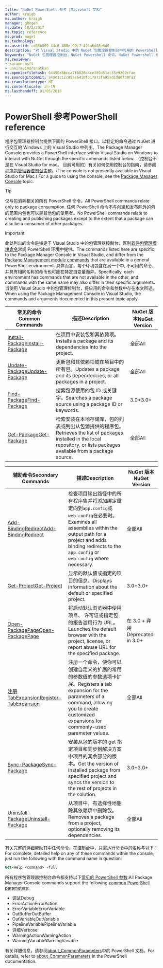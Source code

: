 ```yaml
---
title: "NuGet PowerShell 参考 |Microsoft 文档"
author: kraigb
ms.author: kraigb
manager: ghogen
ms.date: 10/2/2017
ms.topic: reference
ms.prod: nuget
ms.technology: 
ms.assetid: cd08b869-44c6-480e-90f7-494a6d08e6d0
description: "对 Visual Studio 中的 NuGet 包管理器控制台中可用的 PowerShell 命令的完整引用。"
keywords: "NuGet 包管理器控制台，NuGet Powershell 命令，NuGet Powershell 参考"
ms.reviewer:
- karann-msft
- unniravindranathan
ms.openlocfilehash: 64450a8bcca7f6028d4ce389d51ac35e9209cfae
ms.sourcegitcommit: a40c1c1cc05a46410f317a72f695ad1d80f39fa2
ms.translationtype: MT
ms.contentlocale: zh-CN
ms.lasthandoff: 01/05/2018
---
```

# <a name="powershell-reference"></a><span data-ttu-id="93f47-104">PowerShell 参考</span><span class="sxs-lookup"><span data-stu-id="93f47-104">PowerShell reference</span></span>

<span data-ttu-id="93f47-105">程序包管理器控制台提供下面的 PowerShell 接口，以特定的命令通过 NuGet 进行交互的 Windows 上的 Visual Studio 中列出。</span><span class="sxs-lookup"><span data-stu-id="93f47-105">The Package Manager Console provides a PowerShell interface within Visual Studio on Windows to interact with NuGet through the specific commands listed below.</span></span> <span data-ttu-id="93f47-106">（控制台不是在 Visual Studio for mac。 目前可用的）有关如何使用控制台的指南，请参阅[程序包管理器控制台](../tools/package-manager-console.md)主题。</span><span class="sxs-lookup"><span data-stu-id="93f47-106">(The console is not presently available in Visual Studio for Mac.) For a guide to using the console, see the [Package Manager Console](../tools/package-manager-console.md) topic.</span></span>

> [!Tip]
> <span data-ttu-id="93f47-107">仅与包消耗相关的所有 PowerShell 命令。</span><span class="sxs-lookup"><span data-stu-id="93f47-107">All PowerShell commands relate only to package consumption.</span></span> <span data-ttu-id="93f47-108">任何 PowerShell 命令不与创建和发布除外的包的范围内包也可以是其他包的使用者。</span><span class="sxs-lookup"><span data-stu-id="93f47-108">No PowerShell commands relate to creating and publishing packages except to the extent that a package can also be a consumer of other packages.</span></span>

> [!Important]
> <span data-ttu-id="93f47-109">此处列出的命令是特定于 Visual Studio 中的包管理器控制台，区别[软件包管理模块命令](/powershell/module/packagemanagement/?view=powershell-6)常规 PowerShell 环境中提供。</span><span class="sxs-lookup"><span data-stu-id="93f47-109">The commands listed here are specific to the Package Manager Console in Visual Studio, and differ from the [Package Management module commands](/powershell/module/packagemanagement/?view=powershell-6) that are available in a general PowerShell environment.</span></span> <span data-ttu-id="93f47-110">具体而言，每个环境包含在另一个中, 不可用的命令，并具有相同名称的命令也可能在特定自变量而异。</span><span class="sxs-lookup"><span data-stu-id="93f47-110">Specifically, each environment has commands that are not available in the other, and commands with the same name may also differ in their specific arguments.</span></span> <span data-ttu-id="93f47-111">当使用 Visual Studio 中的包管理控制台，将应用的命令和参数中存在本文所述。</span><span class="sxs-lookup"><span data-stu-id="93f47-111">When using the Package Management Console in Visual Studio, the commands and arguments documented in this present topic apply.</span></span>

| <span data-ttu-id="93f47-112">常见的命令</span><span class="sxs-lookup"><span data-stu-id="93f47-112">Common Commands</span></span> | <span data-ttu-id="93f47-113">描述</span><span class="sxs-lookup"><span data-stu-id="93f47-113">Description</span></span> | <span data-ttu-id="93f47-114">NuGet 版本</span><span class="sxs-lookup"><span data-stu-id="93f47-114">NuGet Version</span></span> |
| --- | --- | --- |
| [<span data-ttu-id="93f47-115">Install-Package</span><span class="sxs-lookup"><span data-stu-id="93f47-115">Install-Package</span></span>](ps-ref-install-package.md) | <span data-ttu-id="93f47-116">在项目中安装包和其依赖项。</span><span class="sxs-lookup"><span data-stu-id="93f47-116">Installs a package and its dependencies into the project.</span></span> | <span data-ttu-id="93f47-117">全部</span><span class="sxs-lookup"><span data-stu-id="93f47-117">All</span></span> |
| [<span data-ttu-id="93f47-118">Update-Package</span><span class="sxs-lookup"><span data-stu-id="93f47-118">Update-Package</span></span>](ps-ref-update-package.md) | <span data-ttu-id="93f47-119">更新包和其依赖项或在项目中的所有包。</span><span class="sxs-lookup"><span data-stu-id="93f47-119">Updates a package and its dependencies, or all packages in a project.</span></span> | <span data-ttu-id="93f47-120">全部</span><span class="sxs-lookup"><span data-stu-id="93f47-120">All</span></span> |
| [<span data-ttu-id="93f47-121">Find-Package</span><span class="sxs-lookup"><span data-stu-id="93f47-121">Find-Package</span></span>](ps-ref-find-package.md) | <span data-ttu-id="93f47-122">搜索包源使用的包 ID 或关键字。</span><span class="sxs-lookup"><span data-stu-id="93f47-122">Searches a package source using a package ID or keywords.</span></span> | <span data-ttu-id="93f47-123">3.0+</span><span class="sxs-lookup"><span data-stu-id="93f47-123">3.0+</span></span> |
| [<span data-ttu-id="93f47-124">Get-Package</span><span class="sxs-lookup"><span data-stu-id="93f47-124">Get-Package</span></span>](ps-ref-get-package.md) | <span data-ttu-id="93f47-125">检索安装在本地存储库，包的列表或列出从包源提供的程序包。</span><span class="sxs-lookup"><span data-stu-id="93f47-125">Retrieves the list of packages installed in the local repository, or lists packages available from a package source.</span></span> | <span data-ttu-id="93f47-126">全部</span><span class="sxs-lookup"><span data-stu-id="93f47-126">All</span></span> |

| <span data-ttu-id="93f47-127">辅助命令</span><span class="sxs-lookup"><span data-stu-id="93f47-127">Secondary Commands</span></span> | <span data-ttu-id="93f47-128">描述</span><span class="sxs-lookup"><span data-stu-id="93f47-128">Description</span></span> | <span data-ttu-id="93f47-129">NuGet 版本</span><span class="sxs-lookup"><span data-stu-id="93f47-129">NuGet Version</span></span> |
| --- | --- | --- |
| [<span data-ttu-id="93f47-130">Add-BindingRedirect</span><span class="sxs-lookup"><span data-stu-id="93f47-130">Add-BindingRedirect</span></span>](ps-ref-add-bindingredirect.md) | <span data-ttu-id="93f47-131">检查项目输出路径中的所有程序集并将添加绑定重定向到`app.config`或`web.config`在必要时。</span><span class="sxs-lookup"><span data-stu-id="93f47-131">Examines all assemblies within the output path for a project and adds binding redirects to the `app.config` or `web.config` where necessary.</span></span> | <span data-ttu-id="93f47-132">全部</span><span class="sxs-lookup"><span data-stu-id="93f47-132">All</span></span> |
| [<span data-ttu-id="93f47-133">Get-Project</span><span class="sxs-lookup"><span data-stu-id="93f47-133">Get-Project</span></span>](ps-ref-get-project.md) | <span data-ttu-id="93f47-134">显示的默认值或指定的项目的信息。</span><span class="sxs-lookup"><span data-stu-id="93f47-134">Displays information about the default or specified project.</span></span> | <span data-ttu-id="93f47-135">3.0+</span><span class="sxs-lookup"><span data-stu-id="93f47-135">3.0+</span></span> |
| [<span data-ttu-id="93f47-136">Open-PackagePage</span><span class="sxs-lookup"><span data-stu-id="93f47-136">Open-PackagePage</span></span>](ps-ref-open-packagepage.md) | <span data-ttu-id="93f47-137">将启动默认浏览器中使用项目、 许可证或指定包的报告滥用行为 URL。</span><span class="sxs-lookup"><span data-stu-id="93f47-137">Launches the default browser with the project, license, or report abuse URL for the specified package.</span></span> | <span data-ttu-id="93f47-138">在 3.0 + 弃用</span><span class="sxs-lookup"><span data-stu-id="93f47-138">Deprecated in 3.0+</span></span> |
| [<span data-ttu-id="93f47-139">注册 TabExpansion</span><span class="sxs-lookup"><span data-stu-id="93f47-139">Register-TabExpansion</span></span>](ps-ref-register-tabexpansion.md) | <span data-ttu-id="93f47-140">注册一个命令，使你可以创建自定义的扩展的常用的参数值的参数选项卡扩展。</span><span class="sxs-lookup"><span data-stu-id="93f47-140">Registers a tab expansion for the parameters of a command, allowing you to create customized expansions for commonly-used parameter values.</span></span> | <span data-ttu-id="93f47-141">全部</span><span class="sxs-lookup"><span data-stu-id="93f47-141">All</span></span> |
| [<span data-ttu-id="93f47-142">Sync-Package</span><span class="sxs-lookup"><span data-stu-id="93f47-142">Sync-Package</span></span>](ps-ref-sync-package.md) | <span data-ttu-id="93f47-143">安装从包的版本的 get 指定项目和同步到解决方案中项目的其余部分的版本。</span><span class="sxs-lookup"><span data-stu-id="93f47-143">Get the version of installed package from specified project and syncs the version to the rest of projects in the solution.</span></span> | <span data-ttu-id="93f47-144">3.0+</span><span class="sxs-lookup"><span data-stu-id="93f47-144">3.0+</span></span> |
| [<span data-ttu-id="93f47-145">Uninstall-Package</span><span class="sxs-lookup"><span data-stu-id="93f47-145">Uninstall-Package</span></span>](ps-ref-uninstall-package.md) | <span data-ttu-id="93f47-146">从项目中，有选择性地删除其依赖项中删除包。</span><span class="sxs-lookup"><span data-stu-id="93f47-146">Removes a package from a project, optionally removing its dependencies.</span></span> | <span data-ttu-id="93f47-147">全部</span><span class="sxs-lookup"><span data-stu-id="93f47-147">All</span></span> |

<span data-ttu-id="93f47-148">有关完整的详细帮助其中任何命令，在控制台中，只需运行命令中的名称与以下：</span><span class="sxs-lookup"><span data-stu-id="93f47-148">For complete, detailed help on any of these commands within the console, just run the following with the command name in question:</span></span>

```ps
Get-Help <command> -full
```

<span data-ttu-id="93f47-149">所有程序包管理器控制台命令都支持以下[常见的 PowerShell 参数](http://go.microsoft.com/fwlink/?LinkID=113216):</span><span class="sxs-lookup"><span data-stu-id="93f47-149">All Package Manager Console commands support the following [common PowerShell parameters](http://go.microsoft.com/fwlink/?LinkID=113216):</span></span>

- <span data-ttu-id="93f47-150">调试</span><span class="sxs-lookup"><span data-stu-id="93f47-150">Debug</span></span>
- <span data-ttu-id="93f47-151">ErrorAction</span><span class="sxs-lookup"><span data-stu-id="93f47-151">ErrorAction</span></span>
- <span data-ttu-id="93f47-152">ErrorVariable</span><span class="sxs-lookup"><span data-stu-id="93f47-152">ErrorVariable</span></span>
- <span data-ttu-id="93f47-153">OutBuffer</span><span class="sxs-lookup"><span data-stu-id="93f47-153">OutBuffer</span></span>
- <span data-ttu-id="93f47-154">OutVariable</span><span class="sxs-lookup"><span data-stu-id="93f47-154">OutVariable</span></span>
- <span data-ttu-id="93f47-155">PipelineVariable</span><span class="sxs-lookup"><span data-stu-id="93f47-155">PipelineVariable</span></span>
- <span data-ttu-id="93f47-156">详细</span><span class="sxs-lookup"><span data-stu-id="93f47-156">Verbose</span></span>
- <span data-ttu-id="93f47-157">WarningAction</span><span class="sxs-lookup"><span data-stu-id="93f47-157">WarningAction</span></span>
- <span data-ttu-id="93f47-158">WarningVariable</span><span class="sxs-lookup"><span data-stu-id="93f47-158">WarningVariable</span></span>

<span data-ttu-id="93f47-159">有关详细信息，请参阅[about_CommonParameters](http://go.microsoft.com/fwlink/?LinkID=113216)中的 PowerShell 文档。</span><span class="sxs-lookup"><span data-stu-id="93f47-159">For details, refer to [about_CommonParameters](http://go.microsoft.com/fwlink/?LinkID=113216) in the PowerShell documentation.</span></span>
